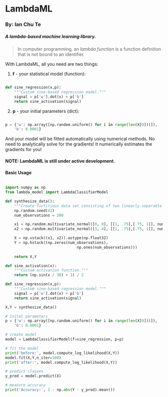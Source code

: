 # LambdaML
### By: Ian Chu Te

##### A lambda-based machine learning library.

> In computer programming, an *lambda function* is a function definition that is not bound to an identifier.

With LambdaML, all you need are two things:

1. **f** - your statistical model (function):

```python

def sine_regression(x,p):
    """Custom sine-based regression model."""
    signal = p['w'].dot(x) + p['b']
    return sine_activation(signal)

```

2. **p** - your initial parameters (dict):

```python

p = {'w': np.array([np.random.uniform() for i in range(len(X[0]))]),
    'b': 0.0001}

```

And your model will be fitted automatically using numerical methods.
No need to analytically solve for the gradients!
It numerically estimates the gradients for you!

#### NOTE: LambdaML is still under active development.

#### Basic Usage

```python

import numpy as np
from lambda_model import LambdaClassifierModel

def synthesize_data():
    """Create fictitious data set consisting of two linearly-separable clusters"""
    np.random.seed(42)
    num_observations = 200

    x1 = np.random.multivariate_normal([0, 0], [[1, .75],[.75, 1]], num_observations)
    x2 = np.random.multivariate_normal([1, 4], [[1, .75],[.75, 1]], num_observations)

    X = np.vstack((x1, x2)).astype(np.float32)
    Y = np.hstack((np.zeros(num_observations),
                                np.ones(num_observations)))
    
    return X,Y

def sine_activation(x):
    """Custom activation function."""
    return (np.sin(x / 30) + 1) / 2

def sine_regression(x,p):
    """Custom sine-based regression model."""
    signal = p['w'].dot(x) + p['b']
    return sine_activation(signal)

X,Y = synthesize_data()

# inital parameters
p = {'w': np.array([np.random.uniform() for i in range(len(X[0]))]),
    'b': 0.0001}

# create model
model = LambdaClassifierModel(f=sine_regression, p=p)

# fit the model
print('before:', model.compute_log_likelihood(X,Y))
model.fit(X,Y,n_iter=100)
print('after:', model.compute_log_likelihood(X,Y))

# predict classes
y_pred = model.predict(X)

# measure accuracy
print('Accuracy:', 1 - np.abs(Y - y_pred).mean())


```